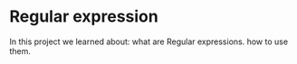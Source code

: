 # Regular expression

In this project we learned about:
what are Regular expressions.
how to use them.
